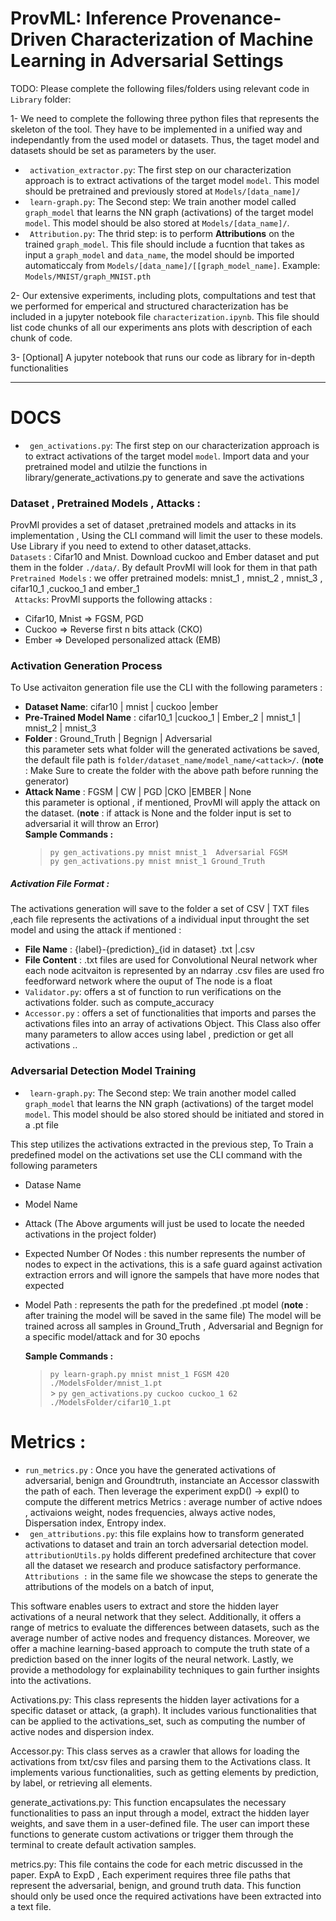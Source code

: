 # ProvML: Inference Provenance-Driven Characterization of Machine Learning in Adversarial Settings

TODO:
Please complete the following files/folders using relevant code in `Library` folder:

1- We need to complete the following three python files that represents the skeleton of the tool. They have to be implemented in a unified way and independantly from the used model or datasets. Thus, the taget model and datasets should be set as parameters by the user.

- ` activation_extractor.py`: The first step on our characterization approach is to extract activations of the target model `model`. This model should be pretrained and previously stored at `Models/[data_name]/`
- ` learn-graph.py`: The Second step: We train another model called `graph_model` that learns the NN graph (activations) of the target model `model`. This model should be also stored at `Models/[data_name]/`.
- ` Attribution.py`: The thrid step: is to perform **Attributions** on the trained `graph_model`. This file should include a fucntion that takes as input a `graph_model` and `data_name`, the model should be imported automaticcaly from `Models/[data_name]/[[graph_model_name]`. Example: `Models/MNIST/graph_MNIST.pth`

2- Our extensive experiments, including plots, compultations and test that we performed for emperical and structured characterization has be included in a jupyter notebook file `characterization.ipynb`. This file should list code chunks of all our experiments ans plots with description of each chunk of code.

3- [Optional] A jupyter notebook that runs our code as library for in-depth functionalities

---

# DOCS

- ` gen_activations.py`: The first step on our characterization approach is to extract activations of the target model `model`. Import data and your pretrained model and utilzie the functions in library/generate_activations.py to generate and save the activations

### Dataset , Pretrained Models , Attacks :

ProvMl provides a set of dataset ,pretrained models and attacks in its implementation , Using the CLI command will limit the user to these models. Use Library if you need to extend to other dataset,attacks. <br />
`Datasets` : Cifar10 and Mnist. Download cuckoo and Ember dataset and put them in the folder `./data/`. By default ProvMl will look for them in that path<br />
`Pretrained Models` : we offer pretrained models: mnist_1 , mnist_2 , mnist_3 , cifar10_1 ,cuckoo_1 and ember_1 <br />
` Attacks`: ProvMl supports the following attacks : <br />

- Cifar10, Mnist => FGSM, PGD
- Cuckoo => Reverse first n bits attack (CKO)
- Ember => Developed personalized attack (EMB)

### Activation Generation Process

To Use activaiton generation file use the CLI with the following parameters :

- **Dataset Name**: cifar10 | mnist | cuckoo |ember <br />
- **Pre-Trained Model Name** : cifar10_1 |cuckoo_1 | Ember_2 | mnist_1 | mnist_2 | mnist_3 <br />
- **Folder** : Ground_Truth | Begnign | Adversarial <br />
  this parameter sets what folder will the generated activations be saved, the default file path is
  `folder/dataset_name/model_name/<attack>/`.
  (**note** : Make Sure to create the folder with the above path before running the generator)
- **Attack Name** : FGSM | CW | PGD |CKO |EMBER | None <br />
  this parameter is optional , if mentioned, ProvMl will apply the attack on the dataset.
  (**note** : if attack is None and the folder input is set to adversarial it will throw an Error) <br />
  **Sample Commands :** <br />
  > `py gen_activations.py mnist mnist_1  Adversarial FGSM` <br /> `py gen_activations.py mnist mnist_1 Ground_Truth  ` <br />

##### Activation File Format :

The activations generation will save to the folder a set of CSV | TXT files ,each file represents the activations of a individual input throught the set model and using the attack if mentioned :

- **File Name** : {label}-{prediction}\_{id in dataset} .txt |.csv
- **File Content** : .txt files are used for Convolutional Neural network wher each node acitvaiton is represented by an ndarray
  .csv files are used fro feedforward network where the ouput of The node is a float
- `Validator.py`: offers a st of function to run verifications on the activations folder. such as compute_accuracy
- `Accessor.py` : offers a set of functionalities that imports and parses the activations files into an array of activations Object. This Class also offer many parameters to allow acces using label , prediction or get all activations ..

### Adversarial Detection Model Training

- ` learn-graph.py`: The Second step: We train another model called `graph_model` that learns the NN graph (activations) of the target model `model`. This model should be also stored should be initiated and stored in a .pt file <br />

This step utilizes the activations extracted in the previous step, To Train a predefined model on the activations set use the CLI command with the following parameters <br />

- Datase Name
- Model Name
- Attack
(The Above arguments will just be used to locate the needed activations in the project folder)
- Expected Number Of Nodes : this number represents the number of nodes to expect in the activations, this is a safe guard against activation extraction errors and will ignore the sampels that have more nodes that expected
- Model Path : represents the path for the predefined .pt model (**note** : after training the model will be saved in the same file)
  The model will be trained across all samples in Ground_Truth , Adversarial and Begnign for a specific model/attack and for 30 epochs

  **Sample Commands :** <br />

  > `py learn-graph.py mnist mnist_1 FGSM 420 ./ModelsFolder/mnist_1.pt` <br /> > `py gen_activations.py cuckoo cuckoo_1 62 ./ModelsFolder/cifar10_1.pt  ` <br />

# Metrics :

- `run_metrics.py` : Once you have the generated activations of adversarial, benign and Groundtruth, instanciate an Accessor classwith the path of each. Then leverage the experiment expD() -> expI() to compute the different metrics
  Metrics : average number of active ndoes , activaions weight, nodes frequencies, always active nodes, Dispersation index, Entropy index.
- ` gen_attributions.py`: this file explains how to transform generated activations to dataset and train an torch adversarial detection model. ` attributionUtils.py` holds different predefined architecture that cover all the dataset we research and produce satisfactory performance.
  ` Attributions :` in the same file we showcase the steps to generate the attributions of the models on a batch of input,

This software enables users to extract and store the hidden layer activations of a neural network that they select. Additionally, it offers a range of metrics to evaluate the differences between datasets, such as the average number of active nodes and frequency distances. Moreover, we offer a machine learning-based approach to compute the truth state of a prediction based on the inner logits of the neural network. Lastly, we provide a methodology for explainability techniques to gain further insights into the activations.

Activations.py:
This class represents the hidden layer activations for a specific dataset or attack, (a graph). It includes various functionalities that can be applied to the activations_set, such as computing the number of active nodes and dispersion index.

Accessor.py:
This class serves as a crawler that allows for loading the activations from txt/csv files and parsing them to the Activations class. It implements various functionalities, such as getting elements by prediction, by label, or retrieving all elements.

generate_activations.py:
This function encapsulates the necessary functionalities to pass an input through a model, extract the hidden layer weights, and save them in a user-defined file. The user can import these functions to generate custom activations or trigger them through the terminal to create default activation samples.

metrics.py:
This file contains the code for each metric discussed in the paper. ExpA to ExpD , Each experiment requires three file paths that represent the adversarial, benign, and ground truth data. This function should only be used once the required activations have been extracted into a text file.
